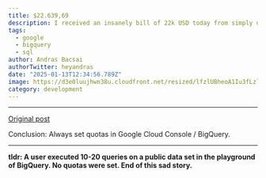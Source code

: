 ```yaml
---
title: $22.639,69
description: I received an insanely bill of 22k USD today from simply using BigQuery on a public data set in the playground...
tags:
  - google
  - bigquery
  - sql
author: Andras Bacsai
authorTwitter: heyandras
date: "2025-01-13T12:34:56.789Z"
image: https://d3e0luujhwn38u.cloudfront.net/resized/lfzlUBheoA1Iu3fLzlE6YP6TPMhxM2HvvcIlDCDX2vM/s:1200/plain/s3://typefully-user-uploads/img/original/10070/75084e18-53e6-49fc-aa5b-8626e19be8c9.png__edited
category: development
---
```


---

[Original post](https://www.reddit.com/r/bigquery/comments/1i0mtpz/received_a_bill_of_22k_usd_by_simply_just_firing)

Conclusion: Always set quotas in Google Cloud Console / BigQuery.

---

__tldr: A user executed 10-20 queries on a public data set in the playground of BigQuery. No quotas were set. End of this sad story.__
